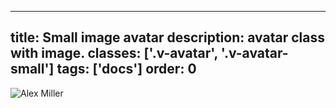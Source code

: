 <!--
 *              © 2025 Visa
 *
 * Licensed under the Apache License, Version 2.0 (the "License");
 * you may not use this file except in compliance with the License.
 * You may obtain a copy of the License at
 *
 *         http://www.apache.org/licenses/LICENSE-2.0
 *
 * Unless required by applicable law or agreed to in writing, software
 * distributed under the License is distributed on an "AS IS" BASIS,
 * WITHOUT WARRANTIES OR CONDITIONS OF ANY KIND, either express or implied.
 * See the License for the specific language governing permissions and
 * limitations under the License.
 *
 -->
---
title: Small image avatar
description: avatar class with image. 
classes: ['.v-avatar', '.v-avatar-small']
tags: ['docs']
order: 0
---

<img alt="Alex Miller" class="v-avatar v-avatar-small" src="https:\/\/productdesignsystem.visa.com/react/static/media/stockphoto.00942236bfc829538141.png"/>
